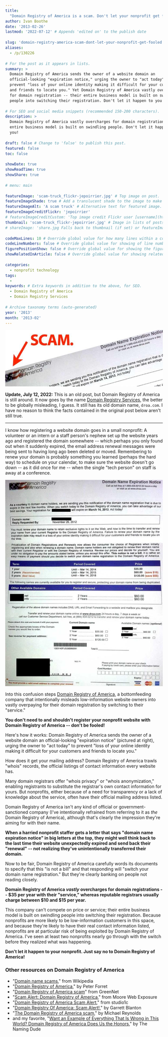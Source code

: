 ```yaml
---
title:
  "Domain Registry of America is a scam. Don't let your nonprofit get fooled."
author: Ivan Boothe
date: '2013-02-26'
lastmod: '2022-07-12' # Appends 'edited on' to the publish date

slug: 'domain-registry-america-scam-dont-let-your-nonprofit-get-fooled' # Recommended length is 3 to 5 words.
aliases:
  - /p/130226

# For the post as it appears in lists.
summary: >
  Domain Registry of America sends the owner of a website domain an
  official-looking "expiration notice," urging the owner to "act today" to
  prevent "loss of your online identity making it difficult for your customers
  and friends to locate you." Yet Domain Registry of America vastly overcharges
  for domain registration -- their entire business model is built on swindling
  people into switching their registration. Don't let it happen to you!

# For SEO and social media snippets (recommended 150-200 characters).
description: >
  Domain Registry of America vastly overcharges for domain registration -- their
  entire business model is built on swindling people. Don't let it happen to
  you!

draft: false # Change to 'false' to publish this post.
featured: false
toc: false

showDate: true
showReadTime: true
showShare: true

# menu: main

featureImage: 'scam-truck_flickr-jepoirrier.jpg' # Top image on post.
featureImageShade: true # Add a translucent shade to the image to make overlaid text easier to read.
featureImageAlt: 'A scam truck' # Alternative text for featured image.
featureImageCreditFlickr: 'jepoirrier'
# featureImageCreditCustom: 'Top image credit Flickr user [username](https://www.flickr.com/photos/username).'
thumbnail: 'scam-truck_flickr-jepoirrier.jpg' # Image in lists of posts.
# shareImage: 'share.jpg Falls back to thumbnail (if set) or featureImage.

codeMaxLines: 10 # Override global value for how many lines within a code block before auto-collapsing.
codeLineNumbers: false # Override global value for showing of line numbers within code block.
figurePositionShow: false # Override global value for showing the figure label.
showRelatedInArticle: false # Override global value for showing related posts in this series at the end of the content.

categories:
  - nonprofit technology
tags:
  -
keywords: # Extra keywords in addition to the above, for SEO.
  - Domain Registry of America
  - Domain Registry Services

# Archive taxonomy terms (auto-generated)
year: '2013'
month: '2013-02'
---
```


![Domain Registry of America is a scam](domain-registry-america_header.jpg)

**Update, July 12, 2022:** This is an old post, but Domain Registry of America
is still around. It now goes by the name
[Domain Registry Services](https://droa.com/), the better to be globally
misleading, I guess. It still has its old domain name, `droa.com`. I have no
reason to think the facts contained in the original post below aren't still
true.

---

I know how registering a website domain goes in a small nonprofit: A volunteer
or an intern or a staff person's nephew set up the website years ago and
registered the domain somewhere -- which perhaps you only found out when it
suddenly expired, the email address renewal messages were being sent to having
long ago been deleted or moved. Remembering to renew your domain is probably
something you learned (perhaps the hard way) to schedule on your calendar, to
make sure the website doesn't go down -- as it did once for me -- when the
single "tech person" on staff is away at a conference.

![Domain Registry of America notice ::legacy-float-r](domain-registry-america_annotated.jpg 'Domain Registry of America "notice"')

Into this confusion steps [Domain Registry of America](https://droa.com/), a
bottomfeeding company that intentionally misleads low-information website owners
into vastly overpaying for their domain registration by switching to their
"service."

**You don't need to and shouldn't register your nonprofit website with Domain
Registry of America -- don't be fooled!**

Here's how it works: Domain Registry of America sends the owner of a website
domain an official-looking "expiration notice" (pictured at right), urging the
owner to "act today" to prevent "loss of your online identity making it
difficult for your customers and friends to locate you."

How does it get your mailing address? Domain Registry of America trawls "whois"
records, the official listings of contact information every website has.

Many domain registrars offer "whois privacy" or "whois anonymization," enabling
registrants to substitute the registrar's own contact information for yours. But
nonprofits, either because of a need for transparency or a lack of knowledge
about the service, often have their official mailing address listed.

Domain Registry of America isn't any kind of official or government-sanctioned
company (I've intentionally refrained from referring to it as _the_ Domain
Registry of America), although that's clearly the impression they're aiming for
with their name.

**When a harried nonprofit staffer gets a letter that says "domain name
expiration notice" in big letters at the top, they might well think back to the
last time their website unexpectedly expired and send back their "renewal" --
not realizing they've unintentionally transferred their domain.**

Now to be fair, Domain Registry of America carefully words its documents to
specify that this "is not a bill" and that responding will "switch your domain
name registration." But they're clearly banking on people not reading closely.

**Domain Registry of America _vastly_ overcharges for domain registrations --
$35 per year with their "service," whereas reputable registrars usually charge
between $10 and $15 per year.**

This company can't compete on price or service; their entire business model is
built on swindling people into switching their registration. Because nonprofits
are more likely to be low-information customers in this space, and because
they're likely to have their real contact information listed, nonprofits are at
particular risk of being exploited by Domain Registry of America. I've seen at
least two nonprofits nearly go through with the switch before they realized what
was happening.

**Don't let it happen to your nonprofit. Just say no to Domain Registry of
America!**

### Other resources on Domain Registry of America

- "[Domain name scams](https://web.archive.org/web/20130828012117/http://en.wikipedia.org/wiki/Domain_name_scams),"
  from Wikipedia
- "[Domain Registry of America](https://web.archive.org/web/20130828012117/http://blog.forret.com/projects/domain-registry-of-america/),"
  by Peter Forret
- "[Domain Registry of America scam](https://web.archive.org/web/20130828012117/http://www.gn.apc.org/support/domain-registry-america-scam)"
  from GreenNet
- "[Scam Alert: Domain Registry of America](https://web.archive.org/web/20130828012117/http://www.moorewebexposure.com/blog/internet/scam-alert-domain-registry-of-america/),"
  from Moore Web Exposure
- "[Domain Registry of America Scam Alert](https://web.archive.org/web/20130828012117/http://studio1c.com/business-startup-blog/495-domain-registry-of-america-scam-alert.html),"
  from studio1c
- "[Domain Registry Of America: Scam Alert!](https://web.archive.org/web/20130828012117/http://www.jvfconsulting.com/blog/138/Domain_Registry_Of_America_Scam_Alert.html),"
  by Garrett Blanton
- "[The Domain Registry of America scam](https://web.archive.org/web/20130828012117/http://www.spinweb.net/blog/the-domain-registry-of-america-scam/),"
  by Michael Reynolds
- and my favorite,
  "[Want an Example of Everything That Is Wrong in This World? Domain Registry of America Does Us the Honors](https://web.archive.org/web/20130828012117/http://www.the-name-i-wanted-was-already-taken-so-i-used-a-lot-of-dashes.com/the-domain-registry-of-america-scam/),"
  by The Naming Dude
